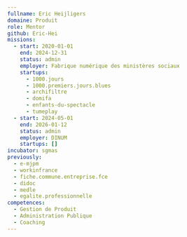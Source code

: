 ```yaml
---
fullname: Eric Heijligers
domaine: Produit
role: Mentor
github: Eric-Hei
missions:
  - start: 2020-01-01
    end: 2024-12-31
    status: admin
    employer: Fabrique numérique des ministères sociaux
    startups:
      - 1000.jours
      - 1000.premiers.jours.blues
      - archifiltre
      - domifa
      - enfants-du-spectacle
      - tumeplay
  - start: 2024-05-01
    end: 2026-01-12
    status: admin
    employer: DINUM
    startups: []
incubator: sgmas
previously:
  - e-mjpm
  - workinfrance
  - fiche.commune.entreprise.fce
  - didoc
  - medle
  - egalite.professionnelle
competences:
  - Gestion de Produit
  - Administration Publique
  - Coaching
---
```

